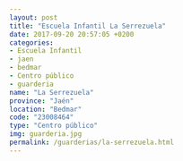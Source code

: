 ```yaml
---
layout: post
title: "Escuela Infantil La Serrezuela"
date: 2017-09-20 20:57:05 +0200
categories:
- Escuela Infantil
- jaen
- bedmar
- Centro público
- guarderia
name: "La Serrezuela"
province: "Jaén"
location: "Bedmar"
code: "23008464"
type: "Centro público"
img: guarderia.jpg
permalink: /guarderias/la-serrezuela.html
---
```

